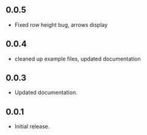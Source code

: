 ## 0.0.5
* Fixed row height bug, arrows display
## 0.0.4
* cleaned up example files, updated documentation
## 0.0.3
* Updated documentation.
## 0.0.1
* Initial release.
